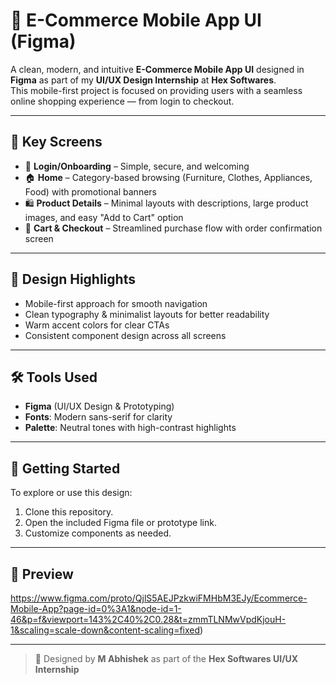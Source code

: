 # 📲 E-Commerce Mobile App UI (Figma)

A clean, modern, and intuitive **E-Commerce Mobile App UI** designed in **Figma** as part of my **UI/UX Design Internship** at **Hex Softwares**.  
This mobile-first project is focused on providing users with a seamless online shopping experience — from login to checkout.

---

## 🌟 Key Screens

- 🔑 **Login/Onboarding** – Simple, secure, and welcoming  
- 🏠 **Home** – Category-based browsing (Furniture, Clothes, Appliances, Food) with promotional banners  
- 🛍 **Product Details** – Minimal layouts with descriptions, large product images, and easy "Add to Cart" option  
- 🛒 **Cart & Checkout** – Streamlined purchase flow with order confirmation screen  

---

## 🎨 Design Highlights
- Mobile-first approach for smooth navigation  
- Clean typography & minimalist layouts for better readability  
- Warm accent colors for clear CTAs  
- Consistent component design across all screens  

---

## 🛠 Tools Used
- **Figma** (UI/UX Design & Prototyping)  
- **Fonts**: Modern sans-serif for clarity  
- **Palette**: Neutral tones with high-contrast highlights  

---

## 🚀 Getting Started
To explore or use this design:
1. Clone this repository.  
2. Open the included Figma file or prototype link.  
3. Customize components as needed.  

---

## 📂 Preview
https://www.figma.com/proto/QjlS5AEJPzkwiFMHbM3EJy/Ecommerce-Mobile-App?page-id=0%3A1&node-id=1-46&p=f&viewport=143%2C40%2C0.28&t=zmmTLNMwVpdKjouH-1&scaling=scale-down&content-scaling=fixed)  

---

> 🎯 Designed by **M Abhishek** as part of the **Hex Softwares UI/UX Internship**
